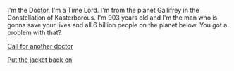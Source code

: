 I'm the Doctor. I'm a Time Lord. I'm from the planet Gallifrey in the Constellation of Kasterborous. I'm 903 years old and I'm the man who is gonna save your lives and all 6 billion people on the planet below. You got a problem with that?


[Call for another doctor](../doctor.md)

[Put the jacket back on](../../backinstraitjacket/backinstraitjacket.md)
